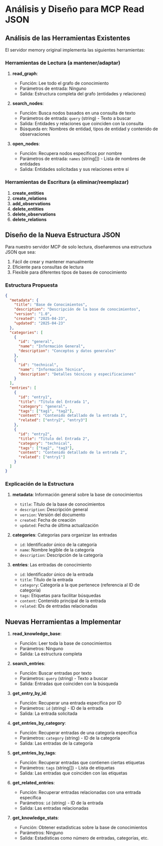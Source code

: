 # Análisis y Diseño para MCP Read JSON

## Análisis de las Herramientas Existentes

El servidor memory original implementa las siguientes herramientas:

### Herramientas de Lectura (a mantener/adaptar)
1. **read_graph**: 
   - Función: Lee todo el grafo de conocimiento
   - Parámetros de entrada: Ninguno
   - Salida: Estructura completa del grafo (entidades y relaciones)

2. **search_nodes**:
   - Función: Busca nodos basados en una consulta de texto
   - Parámetros de entrada: `query` (string) - Texto a buscar
   - Salida: Entidades y relaciones que coinciden con la consulta
   - Búsqueda en: Nombres de entidad, tipos de entidad y contenido de observaciones

3. **open_nodes**:
   - Función: Recupera nodos específicos por nombre
   - Parámetros de entrada: `names` (string[]) - Lista de nombres de entidades
   - Salida: Entidades solicitadas y sus relaciones entre sí

### Herramientas de Escritura (a eliminar/reemplazar)
1. **create_entities**
2. **create_relations**
3. **add_observations**
4. **delete_entities**
5. **delete_observations**
6. **delete_relations**

## Diseño de la Nueva Estructura JSON

Para nuestro servidor MCP de solo lectura, diseñaremos una estructura JSON que sea:
1. Fácil de crear y mantener manualmente
2. Eficiente para consultas de lectura
3. Flexible para diferentes tipos de bases de conocimiento

### Estructura Propuesta

```json
{
  "metadata": {
    "title": "Base de Conocimientos",
    "description": "Descripción de la base de conocimientos",
    "version": "1.0",
    "created": "2025-04-23",
    "updated": "2025-04-23"
  },
  "categories": [
    {
      "id": "general",
      "name": "Información General",
      "description": "Conceptos y datos generales"
    },
    {
      "id": "technical",
      "name": "Información Técnica",
      "description": "Detalles técnicos y especificaciones"
    }
  ],
  "entries": [
    {
      "id": "entry1",
      "title": "Título del Entrada 1",
      "category": "general",
      "tags": ["tag1", "tag2"],
      "content": "Contenido detallado de la entrada 1",
      "related": ["entry2", "entry3"]
    },
    {
      "id": "entry2",
      "title": "Título del Entrada 2",
      "category": "technical",
      "tags": ["tag2", "tag3"],
      "content": "Contenido detallado de la entrada 2",
      "related": ["entry1"]
    }
  ]
}
```

### Explicación de la Estructura

1. **metadata**: Información general sobre la base de conocimientos
   - `title`: Título de la base de conocimientos
   - `description`: Descripción general
   - `version`: Versión del documento
   - `created`: Fecha de creación
   - `updated`: Fecha de última actualización

2. **categories**: Categorías para organizar las entradas
   - `id`: Identificador único de la categoría
   - `name`: Nombre legible de la categoría
   - `description`: Descripción de la categoría

3. **entries**: Las entradas de conocimiento
   - `id`: Identificador único de la entrada
   - `title`: Título de la entrada
   - `category`: Categoría a la que pertenece (referencia al ID de categoría)
   - `tags`: Etiquetas para facilitar búsquedas
   - `content`: Contenido principal de la entrada
   - `related`: IDs de entradas relacionadas

## Nuevas Herramientas a Implementar

1. **read_knowledge_base**:
   - Función: Leer toda la base de conocimientos
   - Parámetros: Ninguno
   - Salida: La estructura completa

2. **search_entries**:
   - Función: Buscar entradas por texto
   - Parámetros: `query` (string) - Texto a buscar
   - Salida: Entradas que coinciden con la búsqueda

3. **get_entry_by_id**:
   - Función: Recuperar una entrada específica por ID
   - Parámetros: `id` (string) - ID de la entrada
   - Salida: La entrada solicitada

4. **get_entries_by_category**:
   - Función: Recuperar entradas de una categoría específica
   - Parámetros: `category` (string) - ID de la categoría
   - Salida: Las entradas de la categoría

5. **get_entries_by_tags**:
   - Función: Recuperar entradas que contienen ciertas etiquetas
   - Parámetros: `tags` (string[]) - Lista de etiquetas
   - Salida: Las entradas que coinciden con las etiquetas

6. **get_related_entries**:
   - Función: Recuperar entradas relacionadas con una entrada específica
   - Parámetros: `id` (string) - ID de la entrada
   - Salida: Las entradas relacionadas

7. **get_knowledge_stats**:
   - Función: Obtener estadísticas sobre la base de conocimientos
   - Parámetros: Ninguno
   - Salida: Estadísticas como número de entradas, categorías, etc.
